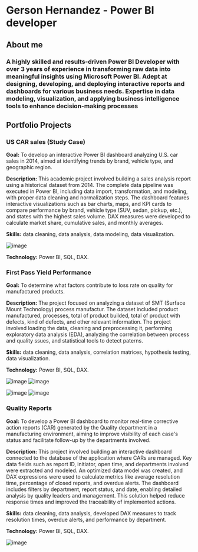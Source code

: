 # Gerson Hernandez - Power BI developer
## About me
### A highly skilled and results-driven Power BI Developer with over 3 years of experience in transforming raw data into meaningful insights using Microsoft Power BI. Adept at designing, developing, and deploying interactive reports and dashboards for various business needs. Expertise in data modeling, visualization, and applying business intelligence tools to enhance decision-making processes

## Portfolio Projects
### US CAR sales (Study Case)

**Goal:** To develop an interactive Power BI dashboard analyzing U.S. car sales in 2014, aimed at identifying trends by brand, vehicle type, and geographic region.

**Description:** This academic project involved building a sales analysis report using a historical dataset from 2014. The complete data pipeline was executed in Power BI, including data import, transformation, and modeling, with proper data cleaning and normalization steps.
The dashboard features interactive visualizations such as bar charts, maps, and KPI cards to compare performance by brand, vehicle type (SUV, sedan, pickup, etc.), and states with the highest sales volume. DAX measures were developed to calculate market share, cumulative sales, and monthly averages.

**Skills:** data cleaning, data analysis, data modeling, data visualization.

![image](https://github.com/user-attachments/assets/0c362256-5cac-4bc2-a247-2fb44de9576a)


**Technology:** Power BI, SQL, DAX.
### First Pass Yield Performance

**Goal:** To determine what factors contribute to loss rate on quality for manufactured products.

**Description:** The project focused on analyzing a dataset of SMT (Surface Mount Technology) process manufactur. The dataset included product manufactured, processes, total of product builded, total of product with defects, kind of defects, and other relevant information. The project involved loading the data, cleaning and preprocessing it, performing exploratory data analysis (EDA), analyzing the correlation between process and quality ssues, and statistical tools to detect paterns.

**Skills:** data cleaning, data analysis, correlation matrices, hypothesis testing, data visualization.

**Technology:** Power BI, SQL, DAX.

![image](https://github.com/user-attachments/assets/5ecb9285-881b-4ad1-ad28-59a5dc88ad94) ![image](https://github.com/user-attachments/assets/e73f59f9-13c4-4cc3-999d-8a774a69b9f9)

![image](https://github.com/user-attachments/assets/74b89afc-086d-4063-9ddd-aae79444a6c2) ![image](https://github.com/user-attachments/assets/f16c88fe-be46-4d2b-8479-26a5a6181f39)

### Quality Reports

**Goal:** To develop a Power BI dashboard to monitor real-time corrective action reports (CAR) generated by the Quality department in a manufacturing environment, aiming to improve visibility of each case's status and facilitate follow-up by the departments involved.

**Description:** This project involved building an interactive dashboard connected to the database of the application where CARs are managed. Key data fields such as report ID, initiator, open time, and departments involved were extracted and modeled. An optimized data model was created, and DAX expressions were used to calculate metrics like average resolution time, percentage of closed reports, and overdue alerts.
The dashboard includes filters by department, report status, and date, enabling detailed analysis by quality leaders and management. This solution helped reduce response times and improved the traceability of implemented actions.

**Skills:** data cleaning, data analysis, developed DAX measures to track resolution times, overdue alerts, and performance by department.

**Technology:** Power BI, SQL, DAX.

![image](https://github.com/user-attachments/assets/663cfdeb-adff-49da-9b98-102b92527063)
